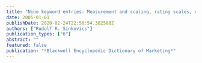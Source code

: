 ```yaml
---
title: "Nine keyword entries: Measurement and scaling, rating scales, equivalence, licensing, international market entry and development strategies, international marketing organisation, international pricing policy, international marketing culture, international channel management"
date: 2005-01-01
publishDate: 2020-02-24T22:56:54.382588Z
authors: ["Rudolf R. Sinkovics"]
publication_types: ["6"]
abstract: ""
featured: false
publication: "*Blackwell Encyclopedic Dictionary of Marketing*"
---
```


